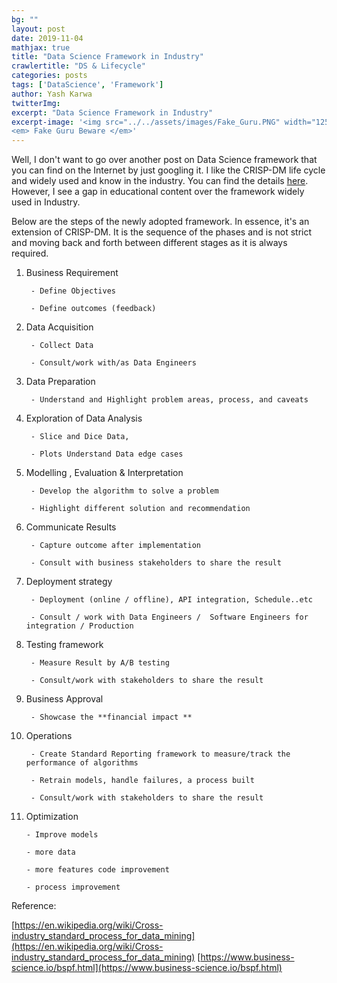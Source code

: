 ```yaml
---
bg: ""
layout: post
date: 2019-11-04
mathjax: true
title: "Data Science Framework in Industry"
crawlertitle: "DS & Lifecycle"
categories: posts
tags: ['DataScience', 'Framework']
author: Yash Karwa
twitterImg: 
excerpt: "Data Science Framework in Industry"
excerpt-image: '<img src="../../assets/images/Fake_Guru.PNG" width="125" alt="Data Science Framework in Industry" title="Data Science Framework in Industry">
<em> Fake Guru Beware </em>'
---
```


Well, I don't want to go over another post on Data Science framework that you can find on the Internet by just googling it. I like the CRISP-DM life cycle and widely used and know in the industry. You can find the details [here](https://en.wikipedia.org/wiki/Cross-industry_standard_process_for_data_mining). However, I see a gap in educational content over the framework widely used in Industry.

Below are the steps of the newly adopted framework. In essence, it's an extension of CRISP-DM. It is the sequence of the phases and is not strict and moving back and forth between different stages as it is always required.

1. Business Requirement

		- Define Objectives

		- Define outcomes (feedback)

2. Data Acquisition

		- Collect Data

		- Consult/work with/as Data Engineers

3. Data Preparation

		- Understand and Highlight problem areas, process, and caveats

4. Exploration of Data Analysis

		- Slice and Dice Data,

		- Plots Understand Data edge cases

5. Modelling , Evaluation & Interpretation

		- Develop the algorithm to solve a problem

		- Highlight different solution and recommendation

5. Communicate Results

		- Capture outcome after implementation

		- Consult with business stakeholders to share the result

6. Deployment strategy

		- Deployment (online / offline), API integration, Schedule..etc

		- Consult / work with Data Engineers /  Software Engineers for integration / Production

7. Testing framework

		- Measure Result by A/B testing

		- Consult/work with stakeholders to share the result

8. Business Approval

		- Showcase the **financial impact **

9. Operations

		- Create Standard Reporting framework to measure/track the performance of algorithms

		- Retrain models, handle failures, a process built

		- Consult/work with stakeholders to share the result

10. Optimization

		- Improve models

		- more data

		- more features code improvement

		- process improvement


Reference:

[https://en.wikipedia.org/wiki/Cross-industry_standard_process_for_data_mining](https://en.wikipedia.org/wiki/Cross-industry_standard_process_for_data_mining)
[https://www.business-science.io/bspf.html](https://www.business-science.io/bspf.html)